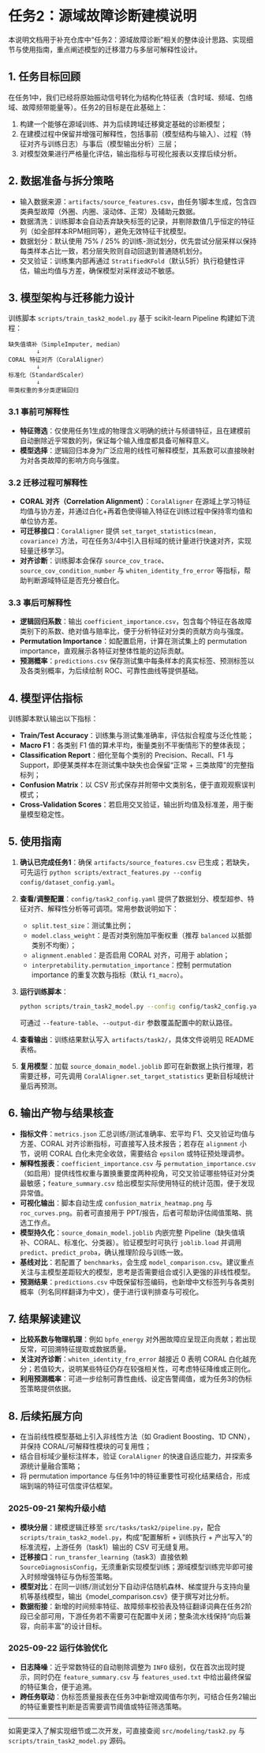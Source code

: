 # 任务2：源域故障诊断建模说明

本说明文档用于补充仓库中“任务2：源域故障诊断”相关的整体设计思路、实现细节与使用指南，重点阐述模型的迁移潜力与多层可解释性设计。

## 1. 任务目标回顾

在任务1中，我们已经将原始振动信号转化为结构化特征表（含时域、频域、包络域、故障频带能量等）。任务2的目标是在此基础上：

1. 构建一个能够在源域训练、并为后续跨域迁移奠定基础的诊断模型；
2. 在建模过程中保留并增强可解释性，包括事前（模型结构与输入）、过程（特征对齐与训练日志）与事后（模型输出分析）三层；
3. 对模型效果进行严格量化评估，输出指标与可视化报表以支撑后续分析。

## 2. 数据准备与拆分策略

* 输入数据来源：`artifacts/source_features.csv`，由任务1脚本生成，包含四类典型故障（外圈、内圈、滚动体、正常）及辅助元数据。
* 数据清洗：训练脚本会自动丢弃缺失标签的记录，并剔除数值几乎恒定的特征列（如全部样本RPM相同等），避免无效特征干扰模型。
* 数据划分：默认使用 75% / 25% 的训练-测试划分，优先尝试分层采样以保持每类样本占比一致，若分层失败则自动回退到普通随机划分。
* 交叉验证：训练集内部再通过 `StratifiedKFold`（默认5折）执行稳健性评估，输出均值与方差，确保模型对采样波动不敏感。

## 3. 模型架构与迁移能力设计

训练脚本 `scripts/train_task2_model.py` 基于 scikit-learn Pipeline 构建如下流程：

```
缺失值填补（SimpleImputer, median）
        ↓
CORAL 特征对齐（CoralAligner）
        ↓
标准化（StandardScaler）
        ↓
带类权重的多分类逻辑回归
```

### 3.1 事前可解释性

* **特征筛选**：仅使用任务1生成的物理含义明确的统计与频谱特征，且在建模前自动删除近乎常数的列，保证每个输入维度都具备可解释意义。
* **模型选择**：逻辑回归本身为广泛应用的线性可解释模型，其系数可以直接映射为对各类故障的影响方向与强度。

### 3.2 迁移过程可解释性

* **CORAL 对齐（Correlation Alignment）**：`CoralAligner` 在源域上学习特征均值与协方差，并通过白化+再着色使得输入特征在训练过程中保持零均值和单位协方差。
* **可迁移接口**：`CoralAligner` 提供 `set_target_statistics(mean, covariance)` 方法，可在任务3/4中引入目标域的统计量进行快速对齐，实现轻量迁移学习。
* **对齐诊断**：训练脚本会保存 `source_cov_trace`、`source_cov_condition_number` 与 `whiten_identity_fro_error` 等指标，帮助判断源域特征是否充分被白化。

### 3.3 事后可解释性

* **逻辑回归系数**：输出 `coefficient_importance.csv`，包含每个特征在各故障类别下的系数、绝对值与赔率比，便于分析特征对分类的贡献方向与强度。
* **Permutation Importance**：如配置启用，计算在测试集上的 permutation importance，直观展示各特征对整体性能的边际贡献。
* **预测概率**：`predictions.csv` 保存测试集中每条样本的真实标签、预测标签以及各类别概率，为后续绘制 ROC、可靠性曲线等提供基础。

## 4. 模型评估指标

训练脚本默认输出以下指标：

* **Train/Test Accuracy**：训练集与测试集准确率，评估拟合程度与泛化性能；
* **Macro F1**：各类别 F1 值的算术平均，衡量类别不平衡情形下的整体表现；
* **Classification Report**：细化至每个类别的 Precision、Recall、F1 与 Support，即便某类样本在测试集中缺失也会保留“正常 + 三类故障”的完整指标列；
* **Confusion Matrix**：以 CSV 形式保存并附带中文类别名，便于直观观察误判模式；
* **Cross-Validation Scores**：若启用交叉验证，输出折均值及标准差，用于衡量模型稳定性。

## 5. 使用指南

1. **确认已完成任务1**：确保 `artifacts/source_features.csv` 已生成；若缺失，可先运行 `python scripts/extract_features.py --config config/dataset_config.yaml`。
2. **查看/调整配置**：`config/task2_config.yaml` 提供了数据划分、模型超参、特征对齐、解释性分析等可调项。常用参数说明如下：
   * `split.test_size`：测试集比例；
   * `model.class_weight`：是否对类别施加平衡权重（推荐 `balanced` 以抵御类别不均衡）；
   * `alignment.enabled`：是否启用 CORAL 对齐，可用于 ablation；
   * `interpretability.permutation_importance`：控制 permutation importance 的重复次数与指标（默认 `f1_macro`）。
3. **运行训练脚本**：

   ```bash
   python scripts/train_task2_model.py --config config/task2_config.yaml
   ```

   可通过 `--feature-table`、`--output-dir` 参数覆盖配置中的默认路径。
4. **查看输出**：训练结果默认写入 `artifacts/task2/`，具体文件说明见 README 表格。
5. **复用模型**：加载 `source_domain_model.joblib` 即可在新数据上执行推理，若需要迁移，可先调用 `CoralAligner.set_target_statistics` 更新目标域统计量后再预测。

## 6. 输出产物与结果核查

- **指标文件**：`metrics.json` 汇总训练/测试准确率、宏平均 F1、交叉验证均值与方差、CORAL 对齐诊断指标，可直接写入技术报告；若存在 `alignment` 小节，说明 CORAL 白化未完全收敛，需要结合 `epsilon` 或特征预处理调参。
- **解释性报表**：`coefficient_importance.csv` 与 `permutation_importance.csv`（如启用）提供线性权重与置换重要度两种视角，可交叉验证哪些特征对分类最敏感；`feature_summary.csv` 给出模型实际使用特征的统计范围，便于发现异常值。
- **可视化输出**：脚本自动生成 `confusion_matrix_heatmap.png` 与 `roc_curves.png`。前者可直接用于 PPT/报告，后者可帮助评估阈值策略、挑选工作点。
- **模型持久化**：`source_domain_model.joblib` 内嵌完整 Pipeline（缺失值填补、CORAL、标准化、分类器）。验证模型时可执行 `joblib.load` 并调用 `predict`、`predict_proba`，确认推理阶段与训练一致。
- **基线对比**：若配置了 `benchmarks`，会生成 `model_comparison.csv`。建议重点关注与主模型差距较大的模型，思考是否需要组合或引入更强的非线性模型。
- **预测结果**：`predictions.csv` 中既保留标签编码，也新增中文标签列与各类别概率（列名同样翻译为中文），便于进行误判排查与可视化。

## 7. 结果解读建议

* **比较系数与物理机理**：例如 `bpfo_energy` 对外圈故障应呈现正向贡献；若出现反常，可回溯特征提取或数据质量。
* **关注对齐诊断**：`whiten_identity_fro_error` 越接近 0 表明 CORAL 白化越充分；若值较大，说明某些特征仍存在较强相关性，可考虑特征降维或正则化。
* **利用预测概率**：可进一步绘制可靠性曲线、设定告警阈值，或为任务3的伪标签策略提供依据。

## 8. 后续拓展方向

* 在当前线性模型基础上引入非线性方法（如 Gradient Boosting、1D CNN），并保持 CORAL/可解释性模块的可复用性；
* 结合目标域少量标注样本，验证 `CoralAligner` 的快速自适应能力，并探索多源统计量融合策略；
* 将 permutation importance 与任务1中的特征重要性可视化结果结合，形成端到端的特征可信度评估框架。

### 2025-09-21 架构升级小结

- **模块分层**：建模逻辑迁移至 `src/tasks/task2/pipeline.py`，配合 `scripts/train_task2_model.py`，构成“配置解析 + 训练执行 + 产出写入”的标准流程，上游任务（task1）输出的 CSV 可无缝复用。
- **迁移接口**：`run_transfer_learning`（task3）直接依赖 `SourceDiagnosisConfig`，无须重新实现模型训练；源域模型训练完毕即可接入时频增强特征与伪标签策略。
- **模型对比**：在同一训练/测试划分下自动评估随机森林、梯度提升与支持向量机等基线模型，输出《model_comparison.csv》便于撰写对比分析。
- **数据衔接**：新增的时间频率特征、故障频率校验表及特征翻译词典在任务2阶段已全部可用，下游任务若不需要可在配置中关闭；整条流水线保持“向后兼容，向前丰富”的设计目标。

### 2025-09-22 运行体验优化

- **日志降噪**：近乎常数特征的自动剔除调整为 `INFO` 级别，仅在首次出现时提示，同时仍在 `feature_summary.csv` 与 `features_used.txt` 中给出最终保留的特征集合，便于追溯。
- **跨任务联动**：伪标签质量报表在任务3中新增双阈值布尔列，可结合任务2输出的特征重要性判断是否需要调节阈值或特征筛选策略。

---

如需更深入了解实现细节或二次开发，可直接查阅 `src/modeling/task2.py` 与 `scripts/train_task2_model.py` 源码。
